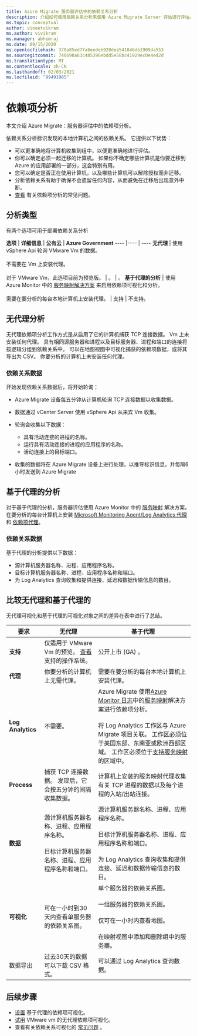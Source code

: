 ```yaml
---
title: Azure Migrate 服务器评估中的依赖关系分析
description: 介绍如何使用依赖关系分析来使用 Azure Migrate Server 评估进行评估。
ms.topic: conceptual
author: vineetvikram
ms.author: vivikram
ms.manager: abhemraj
ms.date: 09/15/2020
ms.openlocfilehash: 378a85ed77a6eedeb928dee541046db1909da553
ms.sourcegitcommit: 740698a63c485390ebdd5e58bc41929ec0e4ed2d
ms.translationtype: MT
ms.contentlocale: zh-CN
ms.lasthandoff: 02/03/2021
ms.locfileid: "99491985"
---
```

# <a name="dependency-analysis"></a>依赖项分析

本文介绍 Azure Migrate：服务器评估中的依赖项分析。


依赖关系分析标识发现的本地计算机之间的依赖关系。 它提供以下优势： 

- 可以更准确地将计算机收集到组中，以便更准确地进行评估。
- 你可以确定必须一起迁移的计算机。 如果你不确定哪些计算机是你要迁移到 Azure 的应用部署的一部分，这会特别有用。
- 您可以确定是否正在使用计算机，以及哪些计算机可以解除授权而非迁移。
- 分析依赖关系有助于确保不会遗留任何内容，从而避免在迁移后出现意外中断。
- [查看](common-questions-discovery-assessment.md#what-is-dependency-visualization) 有关依赖项分析的常见问题。


## <a name="analysis-types"></a>分析类型

有两个选项可用于部署依赖关系分析

**选项** | **详细信息** | **公有云** | **Azure Government**
----  |---- | ---- 
**无代理** | 使用 vSphere Api 轮询 VMware Vm 的数据。<br/><br/> 不需要在 Vm 上安装代理。<br/><br/> 对于 VMware Vm，此选项目前为预览版。 | 。 | 。
**基于代理的分析** | 使用 Azure Monitor 中的 [服务映射解决方案](../azure-monitor/insights/service-map.md) 来启用依赖项可视化和分析。<br/><br/> 需要在要分析的每台本地计算机上安装代理。 | 支持 | 不支持。


## <a name="agentless-analysis"></a>无代理分析

无代理依赖项分析工作方式是从启用了它的计算机捕获 TCP 连接数据。 Vm 上未安装任何代理。 具有相同源服务器和进程以及目标服务器、进程和端口的连接将按逻辑分组到依赖关系中。 可以在地图视图中可视化捕获的依赖项数据，或将其导出为 CSV。 你要分析的计算机上未安装任何代理。

### <a name="dependency-data"></a>依赖关系数据

开始发现依赖关系数据后，将开始轮询：

- Azure Migrate 设备每五分钟从计算机轮询 TCP 连接数据以收集数据。
- 数据通过 vCenter Server 使用 vSphere Api 从来宾 Vm 收集。
- 轮询会收集以下数据：

    - 具有活动连接的进程的名称。
    - 运行具有活动连接的进程的应用程序的名称。
    - 活动连接上的目标端口。

- 收集的数据将在 Azure Migrate 设备上进行处理，以推导标识信息，并每隔6小时发送到 Azure Migrate


## <a name="agent-based-analysis"></a>基于代理的分析

对于基于代理的分析，服务器评估使用 Azure Monitor 中的 [服务映射](../azure-monitor/insights/service-map.md) 解决方案。 在要分析的每台计算机上安装 [Microsoft Monitoring Agent/Log Analytics 代理](../azure-monitor/platform/agents-overview.md#log-analytics-agent) 和 [依赖项代理](../azure-monitor/platform/agents-overview.md#dependency-agent)。

### <a name="dependency-data"></a>依赖关系数据

基于代理的分析提供以下数据：

- 源计算机服务器名称、进程、应用程序名称。
- 目标计算机服务器名称、进程、应用程序名称和端口。
- 为 Log Analytics 查询收集和提供连接、延迟和数据传输信息的数目。 



## <a name="compare-agentless-and-agent-based"></a>比较无代理和基于代理的

无代理可视化和基于代理的可视化对象之间的差异在表中进行了总结。

**要求** | **无代理** | **基于代理**
--- | --- | ---
**支持** | 仅适用于 VMware Vm 的预览。 [查看](migrate-support-matrix-vmware.md#dependency-analysis-requirements-agentless) 支持的操作系统。 | 公开上市 (GA) 。
**代理** | 你要分析的计算机上无需代理。 | 需要在要分析的每台本地计算机上安装代理。
**Log Analytics** | 不需要。 | Azure Migrate 使用[Azure Monitor 日志](../azure-monitor/log-query/log-query-overview.md)中的[服务映射](../azure-monitor/insights/service-map.md)解决方案进行依赖项分析。<br/><br/> 将 Log Analytics 工作区与 Azure Migrate 项目关联。 工作区必须位于美国东部、东南亚或欧洲西部区域。 工作区必须位于[支持服务映射](../azure-monitor/insights/vminsights-configure-workspace.md#supported-regions)的区域中。
**Process** | 捕获 TCP 连接数据。 发现后，它会按五分钟的间隔收集数据。 | 计算机上安装的服务映射代理收集有关 TCP 进程的数据以及每个进程的入站/出站连接。
**数据** | 源计算机服务器名称、进程、应用程序名称。<br/><br/> 目标计算机服务器名称、进程、应用程序名称和端口。 | 源计算机服务器名称、进程、应用程序名称。<br/><br/> 目标计算机服务器名称、进程、应用程序名称和端口。<br/><br/> 为 Log Analytics 查询收集和提供连接、延迟和数据传输信息的数目。 
**可视化** | 可在一小时到30天内查看单服务器的依赖关系图。 | 单个服务器的依赖关系图。<br/><br/> 一组服务器的依赖关系图。<br/><br/>  仅可在一小时内查看地图。<br/><br/> 在映射视图中添加和删除组中的服务器。
数据导出 | 过去30天的数据可以下载 CSV 格式。 | 可以通过 Log Analytics 查询数据。



## <a name="next-steps"></a>后续步骤

- [设置](how-to-create-group-machine-dependencies.md) 基于代理的依赖项可视化。
- [试用](how-to-create-group-machine-dependencies-agentless.md) VMware vm 的无代理依赖项可视化。
- 查看有关依赖关系可视化的 [常见问题](common-questions-discovery-assessment.md#what-is-dependency-visualization) 。
